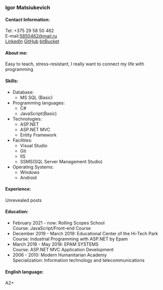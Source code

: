 ### Igor Matsiukevich
#### Contact Information:
Tel: +375 29 58 50 462  
E-mail:5850462@mail.ru    
[LinkedIn](https://www.linkedin.com/in/igor-matsiukevich-87978b184/)
[GitHub](https://github.com/IgorGrodno)
[bitBucket](https://bitbucket.org/IgorGrodno)
#### About me:
Easy to teach, stress-resistant, I really want to connect my life with programming
#### Skills:
* Database:
  * MS SQL (Basic)
* Programming languages:
  * C#
  * JavaScript(Basic)
* Technologies: 
  * ASP.NET
  * ASP.NET MVC
  * Entity Framework
* Facilities: 
  * Visual Studio
  * Git
  * IIS
  * SSMS(SQL Server Management Studio)
* Operating Systems:
  * Windows
  * Android

#### Experience:
Unrevealed posts
#### Education:
* February 2021 - now: Rolling Scopes School  
Course: JavaScript/Front-end Course
* December 2019 - March 2019: Educational Center of the Hi-Tech Park   
Course: Industrial Programming with ASP.NET by Epam
* March 2018 - May 2018: EPAM SYSTEMS  
Course: ASP.NET MVC Application Development
* 2006 - 2010: Modern Humanitarian Academy  
Specialization: Information technology and telecommunications
#### English language:
A2+ 
